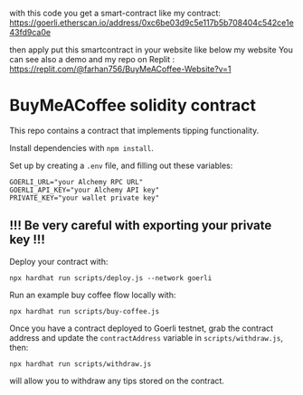 with this code you get a smart-contract like my contract: https://goerli.etherscan.io/address/0xc6be03d9c5e117b5b708404c542ce1e43fd9ca0e
 
then apply put this smartcontract in your website like below my website
You can see also a demo and my repo on Replit  : https://replit.com/@farhan756/BuyMeACoffee-Website?v=1


# BuyMeACoffee solidity contract

This repo contains a contract that implements tipping functionality.

Install dependencies with `npm install`.

Set up by creating a `.env` file, and filling out these variables:

```
GOERLI_URL="your Alchemy RPC URL"
GOERLI_API_KEY="your Alchemy API key"
PRIVATE_KEY="your wallet private key"
```



## !!! Be very careful with exporting your private key !!!

Deploy your contract with:

```
npx hardhat run scripts/deploy.js --network goerli
```

Run an example buy coffee flow locally with:

```
npx hardhat run scripts/buy-coffee.js
```



Once you have a contract deployed to Goerli testnet, grab the contract address and update the `contractAddress` variable in `scripts/withdraw.js`, then:

```
npx hardhat run scripts/withdraw.js
```

will allow you to withdraw any tips stored on the contract.

 
